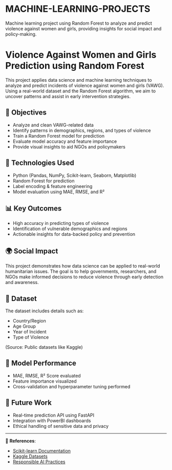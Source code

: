 # MACHINE-LEARNING-PROJECTS
Machine learning project using Random Forest to analyze and predict violence against women and girls, providing insights for social impact and policy-making.
# Violence Against Women and Girls Prediction using Random Forest

This project applies data science and machine learning techniques to analyze and predict incidents of violence against women and girls (VAWG). Using a real-world dataset and the Random Forest algorithm, we aim to uncover patterns and assist in early intervention strategies.

## 📌 Objectives

- Analyze and clean VAWG-related data
- Identify patterns in demographics, regions, and types of violence
- Train a Random Forest model for prediction
- Evaluate model accuracy and feature importance
- Provide visual insights to aid NGOs and policymakers

## 🧠 Technologies Used

- Python (Pandas, NumPy, Scikit-learn, Seaborn, Matplotlib)
- Random Forest for prediction
- Label encoding & feature engineering
- Model evaluation using MAE, RMSE, and R²

## 📊 Key Outcomes

- High accuracy in predicting types of violence
- Identification of vulnerable demographics and regions
- Actionable insights for data-backed policy and prevention

## 🌍 Social Impact

This project demonstrates how data science can be applied to real-world humanitarian issues. The goal is to help governments, researchers, and NGOs make informed decisions to reduce violence through early detection and awareness.

## 📁 Dataset

The dataset includes details such as:
- Country/Region
- Age Group
- Year of Incident
- Type of Violence

(Source: Public datasets like Kaggle)

## 🧪 Model Performance

- MAE, RMSE, R² Score evaluated
- Feature importance visualized
- Cross-validation and hyperparameter tuning performed

## 🚀 Future Work

- Real-time prediction API using FastAPI
- Integration with PowerBI dashboards
- Ethical handling of sensitive data and privacy

---

🔗 **References**:
- [Scikit-learn Documentation](https://scikit-learn.org/stable/)
- [Kaggle Datasets](https://www.kaggle.com/datasets)
- [Responsible AI Practices](https://ai.google/responsibilities/responsible-ai-practices/)


